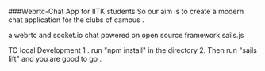 ###Webrtc-Chat App for IITK students
So our aim is to create a modern chat application for the clubs of campus . 

a webrtc and socket.io chat powered on open source framework sails.js 

TO local Development
 1 . run "npm install" in the directory 
 2. Then run "sails lift" and you are good to go .
